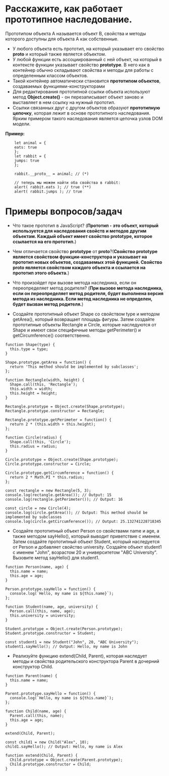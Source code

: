Расскажите, как работает прототипное наследование.
=====================

Прототипом объекта А называется объект B, свойства и методы которого доступны для объекта A как собственные.

* У любого объекта есть прототип, на который указывает его свойство **__proto__** и который также является объектом.
* У любой функции есть ассоциированный с ней объект, на который в контексте функции указывает свойство **prototype**. В него как в контейнер обычно складывают свойства и методы для работы с определенным классом объектов.
* Такой контейнер автоматически становится **прототипом объектов**, создаваемых функциями-конструкторами
* Для редактирования прототипной ссылки объекта используют метод **Object.create()** - он перезаписывает объект заново и выставляет в нем ссылку на нужный прототип.
* Ссылки связанных друг с другом объектов образуют **прототипную цепочку**, которая лежит в основе прототипного наследования. Ярким примером такого наследования является цепочка узлов DOM модели.

**Пример:**

```
    let animal = {
    eats: true
    };
    let rabbit = {
    jumps: true
    };

    rabbit.__proto__ = animal; // (*)

    // теперь мы можем найти оба свойства в rabbit:
    alert( rabbit.eats ); // true (**)
    alert( rabbit.jumps ); // true
```

Примеры вопросов/задач
=====================

* Что такое прототип в JavaScript? (**Прототип - это объект, который используется для наследования свойств и методов другим объектам. Каждый объект имеет свойство prototype, которое ссылается на его прототип.**)
* Чем отличается свойство **prototype** от **__proto__**?(**Свойство prototype является свойством функции-конструктора и указывает на прототип новых объектов, создаваемых этой функцией. Свойство __proto__ является свойством каждого объекта и ссылается на прототип этого объекта.**)
* Что произойдет при вызове метода наследника, если он переопределяет метод родителя? (**При вызове метода наследника, если он переопределяет метод родителя, будет выполнена версия метода из наследника. Если метод наследника не определен, будет вызван метод родителя.**)


* Создайте прототипный объект Shape со свойством type и методом getArea(), который возвращает площадь фигуры. Затем создайте прототипные объекты Rectangle и Circle, которые наследуются от Shape и имеют свои специфичные методы getPerimeter() и getCircumference() соответственно.

```
function Shape(type) {
  this.type = type;
}

Shape.prototype.getArea = function() {
  return 'This method should be implemented by subclasses';
};

function Rectangle(width, height) {
  Shape.call(this, 'Rectangle');
  this.width = width;
  this.height = height;
}

Rectangle.prototype = Object.create(Shape.prototype);
Rectangle.prototype.constructor = Rectangle;

Rectangle.prototype.getPerimeter = function() {
  return 2 * (this.width + this.height);
};

function Circle(radius) {
  Shape.call(this, 'Circle');
  this.radius = radius;
}

Circle.prototype = Object.create(Shape.prototype);
Circle.prototype.constructor = Circle;

Circle.prototype.getCircumference = function() {
  return 2 * Math.PI * this.radius;
};

const rectangle = new Rectangle(5, 3);
console.log(rectangle.getArea()); // Output: 15
console.log(rectangle.getPerimeter()); // Output: 16

const circle = new Circle(4);
console.log(circle.getArea()); // Output: This method should be implemented by subclasses
console.log(circle.getCircumference()); // Output: 25.132741228718345

```
*  Создайте прототипный объект Person со свойствами name и age, а также методом sayHello(), который выводит приветствие с именем. Затем создайте прототипный объект Student, который наследуется от Person и добавляет свойство university. Создайте объект student1 с именем "John", возрастом 20 и университетом "ABC University". Вызовите метод sayHello() для student1.

```
function Person(name, age) {
  this.name = name;
  this.age = age;
}

Person.prototype.sayHello = function() {
  console.log(`Hello, my name is ${this.name}`);
};

function Student(name, age, university) {
  Person.call(this, name, age);
  this.university = university;
}

Student.prototype = Object.create(Person.prototype);
Student.prototype.constructor = Student;

const student1 = new Student("John", 20, "ABC University");
student1.sayHello(); // Output: Hello, my name is John

```

* Реализуйте функцию extend(Child, Parent), которая наследует методы и свойства родительского конструктора Parent в дочерний конструктор Child.

```
function Parent(name) {
  this.name = name;
}

Parent.prototype.sayHello = function() {
  console.log(`Hello, my name is ${this.name}`);
};

function Child(name, age) {
  Parent.call(this, name);
  this.age = age;
}

extend(Child, Parent);

const child1 = new Child("Alex", 10);
child1.sayHello(); // Output: Hello, my name is Alex

function extend(Child, Parent) {
  Child.prototype = Object.create(Parent.prototype);
  Child.prototype.constructor = Child;
}
```
